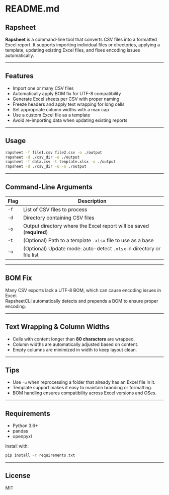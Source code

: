 # README.md

## Rapsheet

**Rapsheet** is a command-line tool that converts CSV files into a formatted Excel report. It supports importing individual files or directories, applying a template, updating existing Excel files, and fixes encoding issues automatically.

---

## Features

- Import one or many CSV files
- Automatically apply BOM fix for UTF-8 compatibility
- Generate Excel sheets per CSV with proper naming
- Freeze headers and apply text wrapping for long cells
- Set appropriate column widths with a max cap
- Use a custom Excel file as a template
- Avoid re-importing data when updating existing reports

---

## Usage

```bash
rapsheet -f file1.csv file2.csv -o ./output
rapsheet -d ./csv_dir -o ./output
rapsheet -f data.csv -t template.xlsx -o ./output
rapsheet -d ./csv_dir -u -o ./output
```

---

## Command-Line Arguments

| Flag       | Description                                                                 |
|------------|-----------------------------------------------------------------------------|
| `-f`       | List of CSV files to process                                                |
| `-d`       | Directory containing CSV files                                              |
| `-o`       | Output directory where the Excel report will be saved (**required**)       |
| `-t`       | (Optional) Path to a template `.xlsx` file to use as a base                |
| `-u`       | (Optional) Update mode: auto-detect `.xlsx` in directory or file list      |

---

## BOM Fix

Many CSV exports lack a UTF-8 BOM, which can cause encoding issues in Excel.  
RapsheetCLI automatically detects and prepends a BOM to ensure proper encoding.

---

## Text Wrapping & Column Widths

- Cells with content longer than **80 characters** are wrapped.
- Column widths are automatically adjusted based on content.
- Empty columns are minimized in width to keep layout clean.

---

## Tips

- Use `-u` when reprocessing a folder that already has an Excel file in it.
- Template support makes it easy to maintain branding or formatting.
- BOM handling ensures compatibility across Excel versions and OSes.

---

## Requirements

- Python 3.6+
- pandas
- openpyxl

Install with:

```bash
pip install -r requirements.txt
```

---

##  License

MIT
